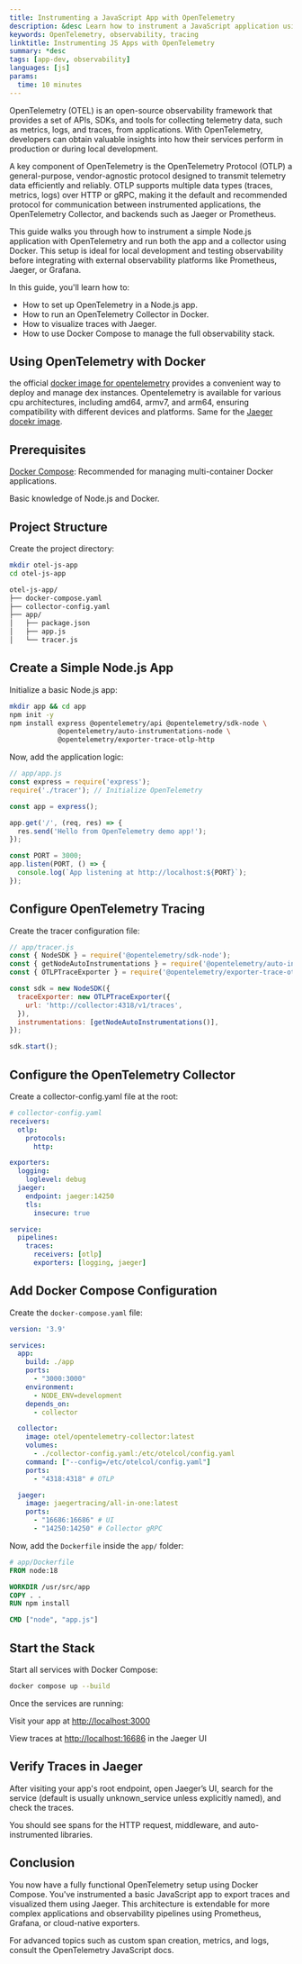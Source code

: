 ```yaml
---
title: Instrumenting a JavaScript App with OpenTelemetry
description: &desc Learn how to instrument a JavaScript application using OpenTelemetry in a Dockerized environment.
keywords: OpenTelemetry, observability, tracing
linktitle: Instrumenting JS Apps with OpenTelemetry
summary: *desc
tags: [app-dev, observability]
languages: [js]
params:
  time: 10 minutes
---
```


OpenTelemetry (OTEL) is an open-source observability framework that provides a set of APIs, SDKs, and tools for collecting telemetry data, such as metrics, logs, and traces, from applications. With OpenTelemetry, developers can obtain valuable insights into how their services perform in production or during local development.

A key component of OpenTelemetry is the OpenTelemetry Protocol (OTLP) a general-purpose, vendor-agnostic protocol designed to transmit telemetry data efficiently and reliably. OTLP supports multiple data types (traces, metrics, logs) over HTTP or gRPC, making it the default and recommended protocol for communication between instrumented applications, the OpenTelemetry Collector, and backends such as Jaeger or Prometheus.

This guide walks you through how to instrument a simple Node.js application with OpenTelemetry and run both the app and a collector using Docker. This setup is ideal for local development and testing observability before integrating with external observability platforms like Prometheus, Jaeger, or Grafana.

In this guide, you'll learn how to:

- How to set up OpenTelemetry in a Node.js app.
- How to run an OpenTelemetry Collector in Docker.
- How to visualize traces with Jaeger.
- How to use Docker Compose to manage the full observability stack.

## Using OpenTelemetry with Docker

the official [docker image for opentelemetry](https://hub.docker.com/r/otel/opentelemetry-collector-contrib) provides a convenient way to deploy and manage dex instances. Opentelemetry is available for various cpu architectures, including amd64, armv7, and arm64, ensuring compatibility with different devices and platforms. Same for the [Jaeger docekr image](https://hub.docker.com/r/jaegertracing/jaeger).

## Prerequisites

[Docker Compose](/compose/): Recommended for managing multi-container Docker applications.

Basic knowledge of Node.js and Docker.

## Project Structure

Create the project directory:
```bash
mkdir otel-js-app
cd otel-js-app
```

```bash
otel-js-app/
├── docker-compose.yaml
├── collector-config.yaml
├── app/
│   ├── package.json
│   ├── app.js
│   └── tracer.js
```

## Create a Simple Node.js App

Initialize a basic Node.js app:

```bash
mkdir app && cd app
npm init -y
npm install express @opentelemetry/api @opentelemetry/sdk-node \
            @opentelemetry/auto-instrumentations-node \
            @opentelemetry/exporter-trace-otlp-http
```

Now, add the application logic:

```js
// app/app.js
const express = require('express');
require('./tracer'); // Initialize OpenTelemetry

const app = express();

app.get('/', (req, res) => {
  res.send('Hello from OpenTelemetry demo app!');
});

const PORT = 3000;
app.listen(PORT, () => {
  console.log(`App listening at http://localhost:${PORT}`);
});
```

## Configure OpenTelemetry Tracing

Create the tracer configuration file:

```js
// app/tracer.js
const { NodeSDK } = require('@opentelemetry/sdk-node');
const { getNodeAutoInstrumentations } = require('@opentelemetry/auto-instrumentations-node');
const { OTLPTraceExporter } = require('@opentelemetry/exporter-trace-otlp-http');

const sdk = new NodeSDK({
  traceExporter: new OTLPTraceExporter({
    url: 'http://collector:4318/v1/traces',
  }),
  instrumentations: [getNodeAutoInstrumentations()],
});

sdk.start();
```

## Configure the OpenTelemetry Collector

Create a collector-config.yaml file at the root:

```yaml
# collector-config.yaml
receivers:
  otlp:
    protocols:
      http:

exporters:
  logging:
    loglevel: debug
  jaeger:
    endpoint: jaeger:14250
    tls:
      insecure: true

service:
  pipelines:
    traces:
      receivers: [otlp]
      exporters: [logging, jaeger]
```

## Add Docker Compose Configuration

Create the `docker-compose.yaml` file:

```yaml
version: '3.9'

services:
  app:
    build: ./app
    ports:
      - "3000:3000"
    environment:
      - NODE_ENV=development
    depends_on:
      - collector

  collector:
    image: otel/opentelemetry-collector:latest
    volumes:
      - ./collector-config.yaml:/etc/otelcol/config.yaml
    command: ["--config=/etc/otelcol/config.yaml"]
    ports:
      - "4318:4318" # OTLP

  jaeger:
    image: jaegertracing/all-in-one:latest
    ports:
      - "16686:16686" # UI
      - "14250:14250" # Collector gRPC
```

Now, add the `Dockerfile` inside the `app/` folder:

```dockerfile
# app/Dockerfile
FROM node:18

WORKDIR /usr/src/app
COPY . .
RUN npm install

CMD ["node", "app.js"]
```

## Start the Stack

Start all services with Docker Compose:

```bash
docker compose up --build
```

Once the services are running:

Visit your app at [http://localhost:3000](http://localhost:3000)

View traces at [http://localhost:16686](http://localhost:16686) in the Jaeger UI

## Verify Traces in Jaeger

After visiting your app's root endpoint, open Jaeger’s UI, search for the service (default is usually unknown_service unless explicitly named), and check the traces.

You should see spans for the HTTP request, middleware, and auto-instrumented libraries.

## Conclusion

You now have a fully functional OpenTelemetry setup using Docker Compose. You've instrumented a basic JavaScript app to export traces and visualized them using Jaeger. This architecture is extendable for more complex applications and observability pipelines using Prometheus, Grafana, or cloud-native exporters.

For advanced topics such as custom span creation, metrics, and logs, consult the OpenTelemetry JavaScript docs.

